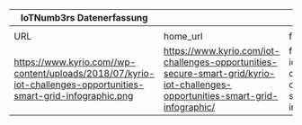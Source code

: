 |IoTNumb3rs Datenerfassung|||||||||||
| ---- | ---- | ---- | ---- | ---- | ---- | ---- | ---- | ---- | ---- | ---- |
||||||||||||
|URL|home_url|filename|device_class|device_count|market_class|market_volume|prognosis_year|publication_year|authorship_class|Dropbox folder|
|https://www.kyrio.com//wp-content/uploads/2018/07/kyrio-iot-challenges-opportunities-smart-grid-infographic.png|https://www.kyrio.com/iot-challenges-opportunities-secure-smart-grid/kyrio-iot-challenges-opportunities-smart-grid-infographic/|file15_kyrio-iot-challenges-opportunities-smart-grid-infographic.png||||||||MariaMarg/20190102-1800|
